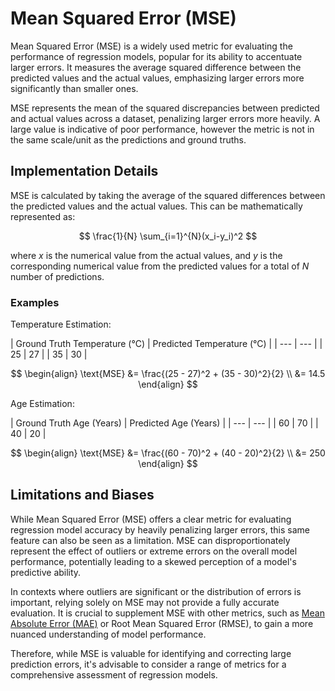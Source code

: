 # Mean Squared Error (MSE)

Mean Squared Error (MSE) is a widely used metric for evaluating the performance of regression models,
popular for its ability to accentuate larger errors. It measures the average squared difference between the
predicted values and the actual values, emphasizing larger errors more significantly than smaller ones.

MSE represents the mean of the squared discrepancies between predicted and actual values across a dataset,
penalizing larger errors more heavily. A large value is indicative of poor performance, however the metric is not in
the same scale/unit as the predictions and ground truths.

## Implementation Details

MSE is calculated by taking the average of the squared differences between the predicted values and the actual values.
This can be mathematically represented as:

$$
\frac{1}{N} \sum_{i=1}^{N}(x_i-y_i)^2
$$

where $x$ is the numerical value from the actual values, and $y$ is the corresponding numerical value from
the predicted values for a total of $N$ number of predictions.

### Examples

Temperature Estimation:

<div class="grid" markdown>
| Ground Truth Temperature (&deg;C) | Predicted Temperature (&deg;C) |
| --- | --- |
| 25 | 27 |
| 35 | 30 |

$$
\begin{align}
\text{MSE} &= \frac{(25 - 27)^2 + (35 - 30)^2}{2} \\
&= 14.5
\end{align}
$$
</div>

Age Estimation:

<div class="grid" markdown>
| Ground Truth Age (Years) | Predicted Age (Years) |
| --- | --- |
| 60 | 70 |
| 40 | 20 |

$$
\begin{align}
\text{MSE} &= \frac{(60 - 70)^2 + (40 - 20)^2}{2} \\
&= 250
\end{align}
$$
</div>

## Limitations and Biases

While Mean Squared Error (MSE) offers a clear metric for evaluating regression model accuracy by heavily penalizing
larger errors, this same feature can also be seen as a limitation. MSE can disproportionately represent the effect of
outliers or extreme errors on the overall model performance, potentially leading to a skewed perception of a model's
predictive ability.

In contexts where outliers are significant or the distribution of errors is important, relying solely on MSE may not
provide a fully accurate evaluation. It is crucial to supplement MSE with other metrics, such as [Mean Absolute Error
(MAE)](./mean-absolute-error.md) or Root Mean Squared Error (RMSE), to gain a more nuanced understanding of model
performance.

Therefore, while MSE is valuable for identifying and correcting large prediction errors, it's advisable to consider a
range of metrics for a comprehensive assessment of regression models.

